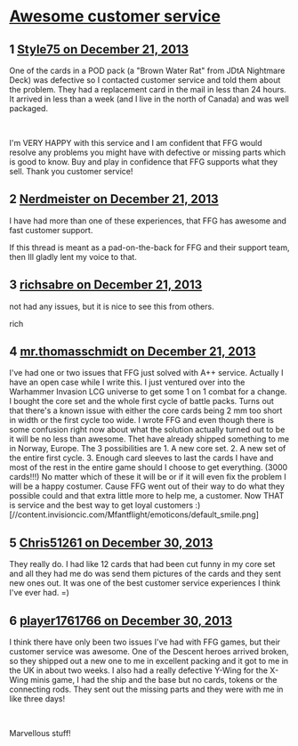 # [Awesome customer service](https://community.fantasyflightgames.com/topic/95524-awesome-customer-service/)

## 1 [Style75 on December 21, 2013](https://community.fantasyflightgames.com/topic/95524-awesome-customer-service/?do=findComment&comment=935708)

One of the cards in a POD pack (a "Brown Water Rat" from JDtA Nightmare Deck) was defective so I contacted customer service and told them about the problem. They had a replacement card in the mail in less than 24 hours. It arrived in less than a week (and I live in the north of Canada) and was well packaged.

 

I'm VERY HAPPY with this service and I am confident that FFG would resolve any problems you might have with defective or missing parts which is good to know. Buy and play in confidence that FFG supports what they sell. Thank you customer service!

## 2 [Nerdmeister on December 21, 2013](https://community.fantasyflightgames.com/topic/95524-awesome-customer-service/?do=findComment&comment=935710)

I have had more than one of these experiences, that FFG has awesome and fast customer support.

If this thread is meant as a pad-on-the-back for FFG and their support team, then Ill gladly lent my voice to that.

## 3 [richsabre on December 21, 2013](https://community.fantasyflightgames.com/topic/95524-awesome-customer-service/?do=findComment&comment=935895)

not had any issues, but it is nice to see this from others.

rich

## 4 [mr.thomasschmidt on December 21, 2013](https://community.fantasyflightgames.com/topic/95524-awesome-customer-service/?do=findComment&comment=936034)

I've had one or two issues that FFG just solved with A++ service. Actually I have an open case while I write this. I just ventured over into the Warhammer Invasion LCG universe to get some 1 on 1 combat for a change. I bought the core set and the whole first cycle of battle packs. Turns out that there's a known issue with either the core cards being 2 mm too short in width or the first cycle too wide. I wrote FFG and even though there is some confusion right now about what the solution actually turned out to be it will be no less than awesome. Thet have already shipped something to me in Norway, Europe. The 3 possibilities are 1. A new core set. 2. A new set of the entire first cycle. 3. Enough card sleeves to last the cards I have and most of the rest in the entire game should I choose to get everything. (3000 cards!!!) No matter which of these it will be or if it will even fix the problem I will be a happy costumer. Cause FFG went out of their way to do what they possible could and that extra little more to help me, a customer. Now THAT is service and the best way to get loyal customers :) [//content.invisioncic.com/Mfantflight/emoticons/default_smile.png]

## 5 [Chris51261 on December 30, 2013](https://community.fantasyflightgames.com/topic/95524-awesome-customer-service/?do=findComment&comment=940951)

They really do. I had like 12 cards that had been cut funny in my core set and all they had me do was send them pictures of the cards and they sent new ones out. It was one of the best customer service experiences I think I've ever had. =)

## 6 [player1761766 on December 30, 2013](https://community.fantasyflightgames.com/topic/95524-awesome-customer-service/?do=findComment&comment=941004)

I think there have only been two issues I've had with FFG games, but their customer service was awesome. One of the Descent heroes arrived broken, so they shipped out a new one to me in excellent packing and it got to me in the UK in about two weeks. I also had a really defective Y-Wing for the X-Wing minis game, I had the ship and the base but no cards, tokens or the connecting rods. They sent out the missing parts and they were with me in like three days!

 

Marvellous stuff!


